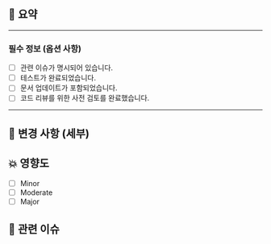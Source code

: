 ## 📝 요약

<!--
PR의 주요 내용을 간단히 요약해주세요.
예: 로그인 기능에서 사용자 세션 관리 개선...
-->

---

### 필수 정보 (옵션 사항)

- [ ] 관련 이슈가 명시되어 있습니다.
- [ ] 테스트가 완료되었습니다.
- [ ] 문서 업데이트가 포함되었습니다.
- [ ] 코드 리뷰를 위한 사전 검토를 완료했습니다.

---

## 📄 변경 사항 (세부)

<!--
PR의 변경 사항을 자세히 설명하고 싶은 경우 작성해주세요.
예: 이번 변경 사항에는 로그인 세션 시간 연장 및 오류 메시지 개선이 포함됩니다...
-->

## 💥 영향도

<!--
이 PR이 프로젝트에 미칠 영향도를 선택해주세요.
-->

- [ ] Minor
- [ ] Moderate
- [ ] Major

## 🔗 관련 이슈

<!--
이 PR과 관련된 이슈나 기존 PR이 있다면 번호를 언급하고, 필요 시 close할 이슈도 명시해주세요.
예: 관련 이슈 - #33, close #27
-->
